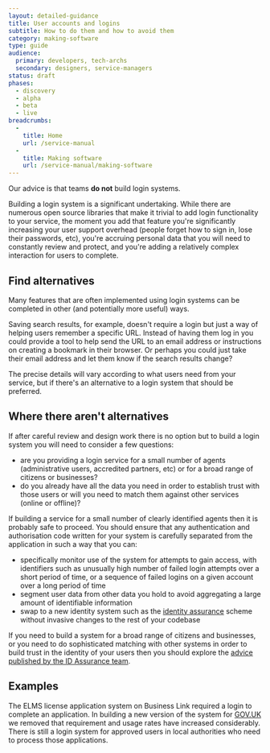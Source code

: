 ```yaml
---
layout: detailed-guidance
title: User accounts and logins
subtitle: How to do them and how to avoid them
category: making-software
type: guide
audience:
  primary: developers, tech-archs
  secondary: designers, service-managers
status: draft
phases:
  - discovery
  - alpha
  - beta
  - live
breadcrumbs:
  -
    title: Home
    url: /service-manual
  -
    title: Making software
    url: /service-manual/making-software
---
```


Our advice is that teams **do not** build login systems.

Building a login system is a significant undertaking. While there are numerous open source libraries that make it trivial to add login functionality to your service, the moment you add that feature you're significantly increasing your user support overhead (people forget how to sign in, lose their passwords, etc), you're accruing personal data that you will need to constantly review and protect, and you're adding a relatively complex interaction for users to complete.

## Find alternatives

Many features that are often implemented using login systems can be completed in other (and potentially more useful) ways.

Saving search results, for example, doesn't require a login but just a way of helping users remember a specific URL. Instead of having them log in you could provide a tool to help send the URL to an email address or instructions on creating a bookmark in their browser. Or perhaps you could just take their email address and let them know if the search results change?

The precise details will vary according to what users need from your service, but if there's an alternative to a login system that should be preferred.

## Where there aren't alternatives

If after careful review and design work there is no option but to build a login system you will need to consider a few questions:

* are you providing a login service for a small number of agents (administrative users, accredited partners, etc) or for a broad range of citizens or businesses?
* do you already have all the data you need in order to establish trust with those users or will you need to match them against other services (online or offline)?

If building a service for a small number of clearly identified agents then it is probably safe to proceed. You should ensure that any authentication and authorisation code written for your system is carefully separated from the application in such a way that you can:

* specifically monitor use of the system for attempts to gain access, with identifiers such as unusually high number of failed login attempts over a short period of time, or a sequence of failed logins on a given account over a long period of time
* segment user data from other data you hold to avoid aggregating a large amount of identifiable information
* swap to a new identity system such as the [identity assurance](/service-manual/identity-assurance.html) scheme without invasive changes to the rest of your codebase

If you need to build a system for a broad range of citizens and businesses, or you need to do sophisticated matching with other systems in order to build trust in the identity of your users then you should explore the [advice published by the ID Assurance team](/service-manual/identity-assurance.html).

## Examples

The ELMS license application system on Business Link required a login to complete an application. In building a new version of the system for [GOV.UK](https://www.gov.uk/browse/business/licences) we removed that requirement and usage rates have increased considerably. There is still a login system for approved users in local authorities who need to process those applications.
